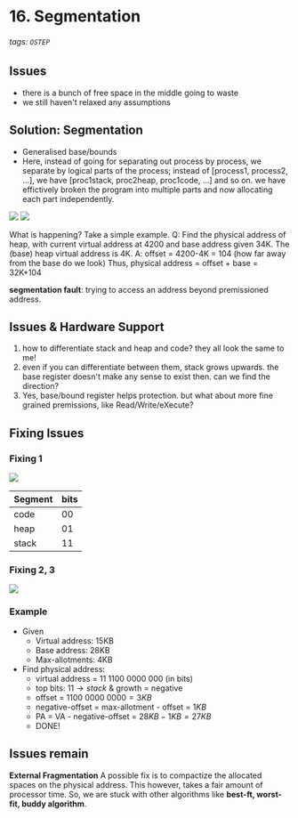 # 16. Segmentation
###### tags: `OSTEP`

## Issues
- there is a bunch of free space in the middle going to waste
- we still haven't relaxed any assumptions

## Solution: Segmentation
- Generalised base/bounds
- Here, instead of going for separating out process by process, we separate by logical parts of the process; instead of [process1, process2, ...], we have [proc1stack, proc2heap, proc1code, ...] and so on. we have effictively broken the program into multiple parts and now allocating each part independently.

![](https://i.imgur.com/M4E0M2X.png)
![](https://i.imgur.com/vx1WBRB.png)

What is happening? Take a simple example.
Q: Find the physical address of heap, with current virtual address at 4200 and base address given 34K. The (base) heap virtual address is 4K.
A: offset = 4200-4K = 104 (how far away from the base do we look)
Thus, physical address = offset + base = 32K+104

**segmentation fault**: trying to access an address beyond premissioned address.

## Issues & Hardware Support
1. how to differentiate stack and heap and code? they all look the same to me!
2. even if you can differentiate between them, stack grows upwards. the base register doesn't make any sense to exist then. can we find the direction?
3. Yes, base/bound register helps protection. but what about more fine grained premissions, like Read/Write/eXecute?

## Fixing Issues
### Fixing 1
![](https://i.imgur.com/JKPZ8V9.png)

| Segment | bits |
| - | - |
| code | 00 |
| heap | 01 |
| stack | 11 |

### Fixing 2, 3
![](https://i.imgur.com/XVlcNLo.png)


### Example
- Given
    - Virtual address: 15KB
    - Base address: 28KB
    - Max-allotments: 4KB
- Find physical address:
    - virtual address = $11\ 1100\ 0000\ 000$ (in bits)
    - top bits: $11 \rightarrow stack$ & growth = negative
    - offset = $1100\ 0000\ 0000 = 3KB$
    - negative-offset = max-allotment - offset = $1KB$
    - PA = VA - negative-offset = $28KB-1KB = 27KB$
    - DONE!

## Issues remain
**External Fragmentation**
A possible fix is to compactize the allocated spaces on the physical address. This however, takes a fair amount of processor time. So, we are stuck with other algorithms like **best-ft, worst-fit, buddy algorithm**.
